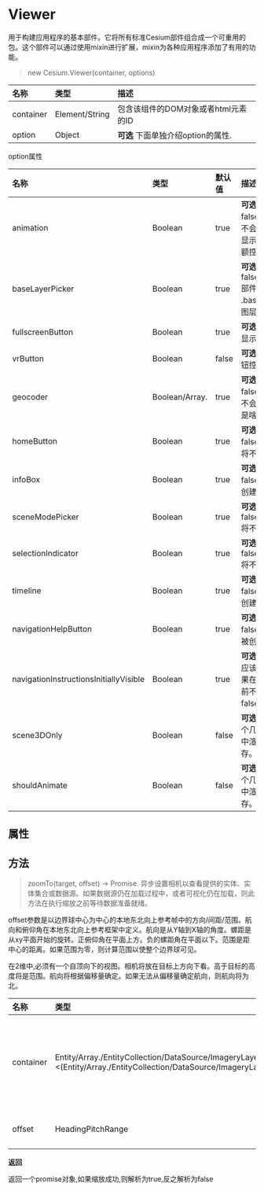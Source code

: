 # Viewer

用于构建应用程序的基本部件。它将所有标准Cesium部件组合成一个可重用的包。这个部件可以通过使用mixin进行扩展，mixin为各种应用程序添加了有用的功能。

> new Cesium.Viewer(container, options)

名称|类型|描述
:-|:-|:-
container | Element/String | 包含该组件的DOM对象或者html元素的ID
option | Object | **可选** 下面单独介绍option的属性.


option属性

名称|类型|默认值|描述
:-|:-|:-|:-
animation|Boolean|true|**可选** 如果设置false,animation部件将不会被创建,animation-显示时间,暂停/开始 运动额控件
baseLayerPicker|Boolean|true|**可选** 如果设置false,baseLayerPicker部件将不会被创建 .baseLayerPicker-选取图层的控件
fullscreenButton|Boolean|true|**可选** 如果设置false,全屏显示按钮 将不会被创建
vrButton|Boolean|false|**可选** 如果设置true,vr按钮控件将会创建
geocoder|Boolean/Array.<GeocoderService>|true|**可选** 如果设置false,geocoder部件将不会被创建. //没明白这是啥
homeButton|Boolean|true|**可选** 如果设置false,homeButton按钮 将不会被创建
infoBox|Boolean|true|**可选** 如果设置false,infoBox 将不会被创建
sceneModePicker|Boolean|true|**可选** 如果设置false,sceneModePicker将不会被创建
selectionIndicator|Boolean|true|**可选** 如果设置false,SelectionIndicator将不会被创建
timeline|Boolean|true|**可选** 如果设置false,timeline将不会被创建
navigationHelpButton|Boolean|true|**可选** 如果设置false,navigation将不会被创建
navigationInstructionsInitiallyVisible|Boolean|true|**可选** 如果导航指令最初应该可见，则为true；如果在用户明确单击按钮之前不应显示，则为false。
scene3DOnly|Boolean|false|**可选** 如果为true，则每个几何体实例将仅在3D中渲染以保存GPU内存。
shouldAnimate|Boolean|false|**可选** 如果为true，则每个几何体实例将仅在3D中渲染以保存GPU内存。

## 属性


## 方法

> zoomTo(target, offset) → Promise.<Boolean>
异步设置相机以查看提供的实体、实体集合或数据源。如果数据源仍在加载过程中，或者可视化仍在加载，则此方法在执行缩放之前等待数据准备就绪。

offset参数是以边界球中心为中心的本地东北向上参考帧中的方向/间距/范围。航向和俯仰角在本地东北向上参考框架中定义。航向是从Y轴到X轴的角度。螺距是从xy平面开始的旋转。正俯仰角在平面上方。负的螺距角在平面以下。范围是距中心的距离。如果范围为零，则计算范围以使整个边界球可见。

在2维中,必须有一个自顶向下的视图。相机将放在目标上方向下看。高于目标的高度将是范围。航向将根据偏移量确定。如果无法从偏移量确定航向，则航向将为北。

名称|类型|描述
:-|:-|:-
container |Entity/Array.<Entity>/EntityCollection/DataSource/ImageryLayer/Cesium3DTileset/TimeDynamicPointCloud/Promise.<(Entity/Array.<Entity>/EntityCollection/DataSource/ImageryLayer/Cesium3DTileset/TimeDynamicPointCloud)> | entity, array of entities, entity collection, data source, Cesium3DTileset, point cloud, or imagery layer to view. 也可以传递一个promise
offset| HeadingPitchRange | **可选** 从本地东北向上参照框中实体中心的偏移量

**返回**

返回一个promise对象,如果缩放成功,则解析为true,反之解析为false